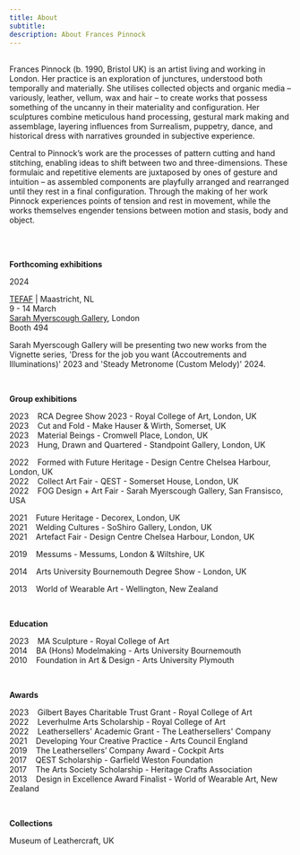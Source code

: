 ```yaml
---
title: About
subtitle: 
description: About Frances Pinnock
---
```



<br /> 
Frances Pinnock (b. 1990, Bristol UK) is an artist living and working in London. Her practice is an exploration of junctures, understood both temporally and materially. She utilises collected objects and organic media – variously, leather, vellum, wax and hair – to create works that possess something of the uncanny in their materiality and configuration. Her sculptures combine meticulous hand processing, gestural mark making and assemblage, layering influences from Surrealism, puppetry, dance, and historical dress with narratives grounded in subjective experience. 

Central to Pinnock’s work are the processes of pattern cutting and hand stitching, enabling ideas to shift between two and three-dimensions. These formulaic and repetitive elements are juxtaposed by ones of gesture and intuition – as assembled components are playfully arranged and rearranged until they rest in a final configuration. Through the making of her work Pinnock experiences points of tension and rest in movement, while the works themselves engender tensions between motion and stasis, body and object.


<br />  
<br />



**Forthcoming exhibitions**  


2024  

[TEFAF](https://www.tefaf.com/fairs/tefaf-maastricht) |  Maastricht, NL  
9 - 14 March  
[Sarah Myerscough Gallery](https://www.sarahmyerscough.com/exhibitions/60-monolith-tefaf-maastricht-art-fair/), London  
Booth 494

Sarah Myerscough Gallery will be presenting two new works from the Vignette series, 
'Dress for the job you want (Accoutrements and Illuminations)' 2023 and 'Steady Metronome (Custom Melody)' 2024. 

<br /> 


**Group exhibitions** 

2023&nbsp;&nbsp;&nbsp; RCA Degree Show 2023 - Royal College of Art, London, UK  
2023&nbsp;&nbsp;&nbsp; Cut and Fold - Make Hauser & Wirth, Somerset, UK  
2023&nbsp;&nbsp;&nbsp; Material Beings - Cromwell Place, London, UK  
2023&nbsp;&nbsp;&nbsp; Hung, Drawn and Quartered - Standpoint Gallery, London, UK  

2022&nbsp;&nbsp;&nbsp; Formed with Future Heritage - Design Centre Chelsea Harbour, London, UK  
2022&nbsp;&nbsp;&nbsp; Collect Art Fair - QEST - Somerset House, London, UK  
2022&nbsp;&nbsp;&nbsp; FOG Design + Art Fair - Sarah Myerscough Gallery, San Fransisco, USA  

2021&nbsp;&nbsp;&nbsp; Future Heritage - Decorex, London, UK  
2021&nbsp;&nbsp;&nbsp; Welding Cultures - SoShiro Gallery, London, UK  
2021&nbsp;&nbsp;&nbsp; Artefact Fair - Design Centre Chelsea Harbour, London, UK  

2019&nbsp;&nbsp;&nbsp; Messums - Messums, London & Wiltshire, UK  

2014&nbsp;&nbsp;&nbsp; Arts University Bournemouth Degree Show - London, UK  

2013&nbsp;&nbsp;&nbsp; World of Wearable Art - Wellington, New Zealand  

<br />  


**Education**  

2023&nbsp;&nbsp;&nbsp; MA Sculpture - Royal College of Art  
2014&nbsp;&nbsp;&nbsp; BA (Hons) Modelmaking - Arts University Bournemouth  
2010&nbsp;&nbsp;&nbsp; Foundation in Art & Design - Arts University Plymouth 

<br />
  

**Awards** 

2023&nbsp;&nbsp;&nbsp; Gilbert Bayes Charitable Trust Grant - Royal College of Art  
2022&nbsp;&nbsp;&nbsp; Leverhulme Arts Scholarship - Royal College of Art   
2022&nbsp;&nbsp;&nbsp; Leathersellers' Academic Grant - The Leathersellers' Company   
2021&nbsp;&nbsp;&nbsp; Developing Your Creative Practice - Arts Council England  
2019&nbsp;&nbsp;&nbsp; The Leathersellers’ Company Award - Cockpit Arts  
2017&nbsp;&nbsp;&nbsp; QEST Scholarship - Garfield Weston Foundation  
2017&nbsp;&nbsp;&nbsp; The Arts Society Scholarship - Heritage Crafts Association  
2013&nbsp;&nbsp;&nbsp; Design in Excellence Award Finalist - World of Wearable Art, New Zealand  

<br />   


**Collections** 

Museum of Leathercraft, UK  

<br />  










